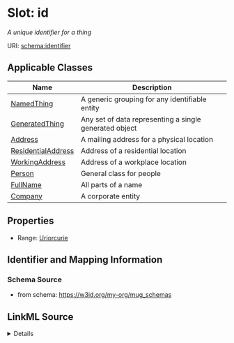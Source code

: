 # Slot: id
_A unique identifier for a thing_


URI: [schema:identifier](http://schema.org/identifier)



<!-- no inheritance hierarchy -->




## Applicable Classes

| Name | Description |
| --- | --- |
[NamedThing](NamedThing.md) | A generic grouping for any identifiable entity
[GeneratedThing](GeneratedThing.md) | Any set of data representing a single generated object
[Address](Address.md) | A mailing address for a physical location
[ResidentialAddress](ResidentialAddress.md) | Address of a residential location
[WorkingAddress](WorkingAddress.md) | Address of a workplace location
[Person](Person.md) | General class for people
[FullName](FullName.md) | All parts of a name
[Company](Company.md) | A corporate entity






## Properties

* Range: [Uriorcurie](Uriorcurie.md)







## Identifier and Mapping Information







### Schema Source


* from schema: https://w3id.org/my-org/mug_schemas




## LinkML Source

<details>
```yaml
name: id
description: A unique identifier for a thing
from_schema: https://w3id.org/my-org/mug_schemas
rank: 1000
slot_uri: schema:identifier
identifier: true
alias: id
domain_of:
- NamedThing
range: uriorcurie

```
</details>